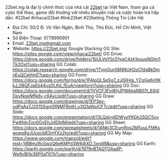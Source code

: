 22bet.ing là đại lý chính thức của nhà cái [22bet](https://22bet.ing/) tại Việt Nam, tham gia cá cược thể thao, game đổi thưởng với nhiều khuyến mãi và cược hoàn trả hấp dẫn.
#22bet #nhacai22bet #link22bet #22beting
Thông Tin Liên Hệ:
- Địa Chỉ: 50/2 Đ. Võ Văn Ngân, Bình Thọ, Thủ Đức, Hồ Chí Minh, Việt Nam
- Số Điện Thoại: 0778990901
- Email: 22bet.ing@gmail.com
- Website: https://22bet.ing/
Google Stacking
GG Site: https://sites.google.com/view/nhacai22bet/
GG Drive: https://drive.google.com/drive/folders/1bULVsY0c51yqC4zk1puuoNGhn1Tk2OxI?usp=sharing
GG Colab: https://colab.research.google.com/drive/1TyjnOur08NNUH2oCfdsBkDmnEuQCeHmE?usp=sharing
GG Form: https://docs.google.com/forms/d/e/1FAIpQLSeSg7_zJiSIHqj_YZgGe6n1lKkJ_08QFJaEb44vsDLKd_fEuA/viewform?usp=sharing
GG Doc: https://docs.google.com/document/d/1VVCF3Foj8HJPWAkqRB07t_6Xj0DpyNopNfNdv-c6Ayc/edit?usp=sharing
GG Draw: https://docs.google.com/drawings/d/1EP3ex-odPpAs7J201SSgm5fNMFBntH_y3Q1aWojCFTc/edit?usp=sharing
GG Slide: https://docs.google.com/presentation/d/13LQdvy6DWyoYKGk2SQC5oyPw6fdvZon0GvEhJi4DbIM/edit?usp=sharing
GG Sheet: https://docs.google.com/spreadsheets/d/1ANkl3CEumRxs2M5uuLFMKswoeg8gJUcecb83mYXz2tg/edit?usp=sharing
GG My Map: https://www.google.com/maps/d/edit?mid=1tBBmzRxSwzQ6eKMPd3W64iXD_1xndI8&usp=sharing
GG Earth: https://earth.google.com/earth/d/1979nBTAQTGAadP-We9vBi1e36P0aT67b?usp=sharing